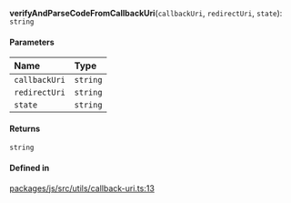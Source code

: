 **verifyAndParseCodeFromCallbackUri**(`callbackUri`, `redirectUri`, `state`): `string`

#### Parameters

| Name | Type |
| :------ | :------ |
| `callbackUri` | `string` |
| `redirectUri` | `string` |
| `state` | `string` |

#### Returns

`string`

#### Defined in

[packages/js/src/utils/callback-uri.ts:13](https://github.com/logto-io/js/blob/5254dee/packages/js/src/utils/callback-uri.ts#L13)

